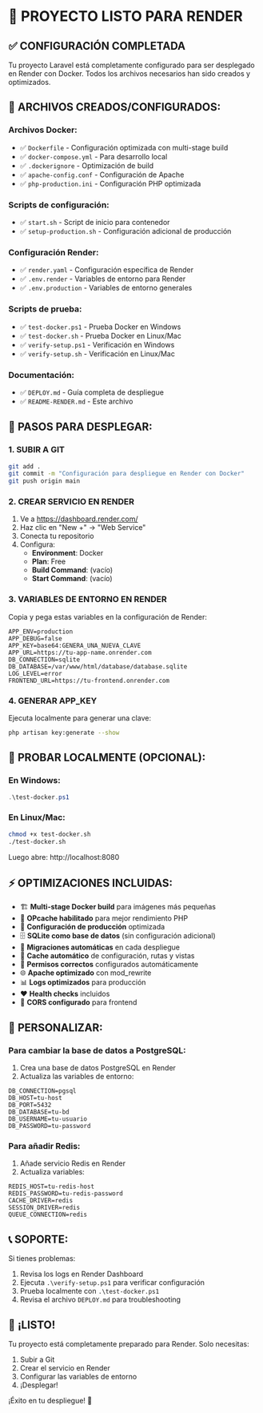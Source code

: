 # 🚀 PROYECTO LISTO PARA RENDER

## ✅ CONFIGURACIÓN COMPLETADA

Tu proyecto Laravel está completamente configurado para ser desplegado en Render con Docker. Todos los archivos necesarios han sido creados y optimizados.

## 📁 ARCHIVOS CREADOS/CONFIGURADOS:

### Archivos Docker:

-   ✅ `Dockerfile` - Configuración optimizada con multi-stage build
-   ✅ `docker-compose.yml` - Para desarrollo local
-   ✅ `.dockerignore` - Optimización de build
-   ✅ `apache-config.conf` - Configuración de Apache
-   ✅ `php-production.ini` - Configuración PHP optimizada

### Scripts de configuración:

-   ✅ `start.sh` - Script de inicio para contenedor
-   ✅ `setup-production.sh` - Configuración adicional de producción

### Configuración Render:

-   ✅ `render.yaml` - Configuración específica de Render
-   ✅ `.env.render` - Variables de entorno para Render
-   ✅ `.env.production` - Variables de entorno generales

### Scripts de prueba:

-   ✅ `test-docker.ps1` - Prueba Docker en Windows
-   ✅ `test-docker.sh` - Prueba Docker en Linux/Mac
-   ✅ `verify-setup.ps1` - Verificación en Windows
-   ✅ `verify-setup.sh` - Verificación en Linux/Mac

### Documentación:

-   ✅ `DEPLOY.md` - Guía completa de despliegue
-   ✅ `README-RENDER.md` - Este archivo

## 🎯 PASOS PARA DESPLEGAR:

### 1. SUBIR A GIT

```bash
git add .
git commit -m "Configuración para despliegue en Render con Docker"
git push origin main
```

### 2. CREAR SERVICIO EN RENDER

1. Ve a https://dashboard.render.com/
2. Haz clic en "New +" → "Web Service"
3. Conecta tu repositorio
4. Configura:
    - **Environment**: Docker
    - **Plan**: Free
    - **Build Command**: (vacío)
    - **Start Command**: (vacío)

### 3. VARIABLES DE ENTORNO EN RENDER

Copia y pega estas variables en la configuración de Render:

```
APP_ENV=production
APP_DEBUG=false
APP_KEY=base64:GENERA_UNA_NUEVA_CLAVE
APP_URL=https://tu-app-name.onrender.com
DB_CONNECTION=sqlite
DB_DATABASE=/var/www/html/database/database.sqlite
LOG_LEVEL=error
FRONTEND_URL=https://tu-frontend.onrender.com
```

### 4. GENERAR APP_KEY

Ejecuta localmente para generar una clave:

```bash
php artisan key:generate --show
```

## 🧪 PROBAR LOCALMENTE (OPCIONAL):

### En Windows:

```powershell
.\test-docker.ps1
```

### En Linux/Mac:

```bash
chmod +x test-docker.sh
./test-docker.sh
```

Luego abre: http://localhost:8080

## ⚡ OPTIMIZACIONES INCLUIDAS:

-   🏗️ **Multi-stage Docker build** para imágenes más pequeñas
-   🚀 **OPcache habilitado** para mejor rendimiento PHP
-   📄 **Configuración de producción** optimizada
-   🗄️ **SQLite como base de datos** (sin configuración adicional)
-   🔄 **Migraciones automáticas** en cada despliegue
-   💾 **Cache automático** de configuración, rutas y vistas
-   🔐 **Permisos correctos** configurados automáticamente
-   🌐 **Apache optimizado** con mod_rewrite
-   📊 **Logs optimizados** para producción
-   ❤️ **Health checks** incluidos
-   🔗 **CORS configurado** para frontend

## 🔧 PERSONALIZAR:

### Para cambiar la base de datos a PostgreSQL:

1. Crea una base de datos PostgreSQL en Render
2. Actualiza las variables de entorno:

```
DB_CONNECTION=pgsql
DB_HOST=tu-host
DB_PORT=5432
DB_DATABASE=tu-bd
DB_USERNAME=tu-usuario
DB_PASSWORD=tu-password
```

### Para añadir Redis:

1. Añade servicio Redis en Render
2. Actualiza variables:

```
REDIS_HOST=tu-redis-host
REDIS_PASSWORD=tu-redis-password
CACHE_DRIVER=redis
SESSION_DRIVER=redis
QUEUE_CONNECTION=redis
```

## 📞 SOPORTE:

Si tienes problemas:

1. Revisa los logs en Render Dashboard
2. Ejecuta `.\verify-setup.ps1` para verificar configuración
3. Prueba localmente con `.\test-docker.ps1`
4. Revisa el archivo `DEPLOY.md` para troubleshooting

## 🎉 ¡LISTO!

Tu proyecto está completamente preparado para Render. Solo necesitas:

1. Subir a Git
2. Crear el servicio en Render
3. Configurar las variables de entorno
4. ¡Desplegar!

¡Éxito en tu despliegue! 🚀
